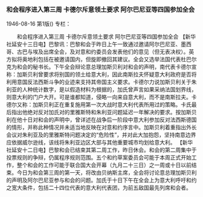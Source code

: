 ### 和会程序进入第三周  卡德尔斥意领土要求  阿尔巴尼亚等四国参加全会

1946-08-16
第1版()
专栏：

　　和会程序进入第三周
    卡德尔斥意领土要求
    阿尔巴尼亚等四国参加全会
    【新华社延安十三日电】巴黎讯：巴黎和会于昨日上午一致通过邀请阿尔巴尼亚、墨西哥、古巴与埃及出席全会，及对意和约委员会发表他们的意见（但无表决权）。英方拟将奥地利包括在被邀请国内，但旋即撤回其建议。全会又选举法国代表杜巴尔克为和会的秘书长。下午全会辩论意总理加斯贝利对和会的声明，南代表卡德尔宣称：加斯贝利曾要求将别国的领土给意大利，因此南斯拉夫怀疑意大利政府是否将利用意国反法西斯斗争的业迹来支持其帝国主义要求。卡德尔力说加斯贝利关于朱利亚的人种统计数字，是以假造材料为根据的，加氏曾声言如果采纳法国划界线，则意大利的门户大开。可是谁都知道，侵略一向来自意大利，而不是南斯拉夫。卡德尔又称：加斯贝利正在重复施用第一次大战时意大利代表所用过的策略。卡氏最后指出他绝对反对加氏对的里雅斯特和朱利亚问题延迟一年解决的要求。按加斯贝利在他十日对和会的声明中，曾详述在战争后一阶段中意大利参加反对法西斯德国的情形，并称此种情况并未适当地反映在对意和约序言中。加斯贝利着重指出外长会议对朱利亚及的里雅斯特问题决定的“危险性”，并对此大加抱怨，坚持南意边界应依据威尔逊线，该线将朱利亚边区大部与其他重要城市均划给意大利。
    【新华社延安十二日电】巴黎和会已结束其第二周工作，昨日休会。和会的第二周集中于投票规则的争辩，仍属程序规则范围。五个和约草案委员会可能于本周正式开始工作，整个和会的工作可能于联合国大会开幕（九月二十三日）之一周或十日以前结束。今日为和会第三周的第一天，将改由贝纳斯主席，全会将讨论意总理加斯贝利的声明及阿尔巴尼亚参与和会的问题。加氏于十日下午在全会上为意大利呼吁和约之宽大条件，包括二十四位代表的意大利代表团，为前五敌国最先列席和会者。
